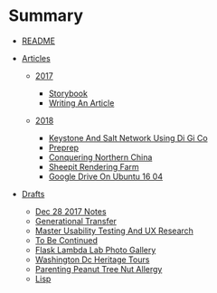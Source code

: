 # Summary
* [README](README.md)

* [Articles]()

  * [2017]()
    * [Storybook](articles/storybook.md)
    * [Writing An Article](articles/writing_an_article.md)

  * [2018]()
  
    * [Keystone And Salt Network Using Di Gi Co](articles/keystone_and_salt_network_using_di_gi_co.md)
    * [Preprep](articles/preprep.md)
    * [Conquering Northern China](articles/conquering_northern_china.md)
    * [Sheepit Rendering Farm](articles/sheepit_rendering_farm.md)
    * [Google Drive On Ubuntu 16 04](articles/google_drive_on_ubuntu_16_04.md)
* [Drafts]()
    * [Dec 28 2017 Notes](articles/dec_28_2017_notes.md)
    * [Generational Transfer](articles/generational_transfer.md)
    * [Master Usability Testing And UX Research](articles/master_usability_testing_and_ux_research.md)
    * [To Be Continued](articles/to_be_continued.md)
    * [Flask Lambda Lab Photo Gallery](articles/flask_lambda_lab_photo_gallery.md)
    * [Washington Dc Heritage Tours](articles/washington_dc_heritage_tours.md)
    * [Parenting Peanut Tree Nut Allergy](articles/parenting_peanut_tree_nut_allergy.md)
    * [Lisp](articles/lisp.md)
